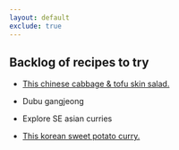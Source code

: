 ```yaml
---
layout: default
exclude: true
---
```


## Backlog of recipes to try

* <a href="https://www.youtube.com/watch?v=2x-h0A5Ikfk">This chinese cabbage & tofu skin salad.</a>

* Dubu gangjeong

* Explore SE asian curries

* <a href="https://hintofhelen.com/sweet-potato-korean-curry/">This korean sweet potato curry.</a>


